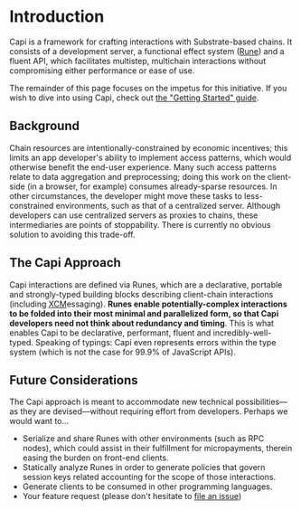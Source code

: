 # Introduction

<!-- dinodoc fragment.start docs/_fragments/description -->

Capi is a framework for crafting interactions with Substrate-based chains. It consists of a development server, a functional effect system ([Rune](/rune)) and a fluent API, which facilitates multistep, multichain interactions without compromising either performance or ease of use.

<!-- dinodoc fragment.end -->

The remainder of this page focuses on the impetus for this initiative. If you wish to dive into using Capi, check out [the "Getting Started" guide](/docs/getting_started/first_steps.md).

## Background

Chain resources are intentionally-constrained by economic incentives; this limits an app developer's ability to implement access patterns, which would otherwise benefit the end-user experience. Many such access patterns relate to data aggregation and preprocessing; doing this work on the client-side (in a browser, for example) consumes already-sparse resources. In other circumstances, the developer might move these tasks to less-constrained environments, such as that of a centralized server. Although developers can use centralized servers as proxies to chains, these intermediaries are points of stoppability. There is currently no obvious solution to avoiding this trade-off.

## The Capi Approach

Capi interactions are defined via Runes, which are a declarative, portable and strongly-typed building blocks describing client-chain interactions (including [XCM](https://github.com/paritytech/xcm-format)essaging). **Runes enable potentially-complex interactions to be folded into their most minimal and parallelized form, so that Capi developers need not think about redundancy and timing**. This is what enables Capi to be declarative, performant, fluent and incredibly-well-typed. Speaking of typings: Capi even represents errors within the type system (which is not the case for 99.9% of JavaScript APIs).

## Future Considerations

The Capi approach is meant to accommodate new technical possibilities––as they are devised––without requiring effort from developers. Perhaps we would want to...

- Serialize and share Runes with other environments (such as RPC nodes), which could assist in their fulfillment for micropayments, therein easing the burden on front-end clients.
- Statically analyze Runes in order to generate policies that govern session keys related accounting for the scope of those interactions.
- Generate clients to be consumed in other programming languages.
- Your feature request (please don't hesitate to [file an issue](https://github.com/paritytech/capi/issues/new))
